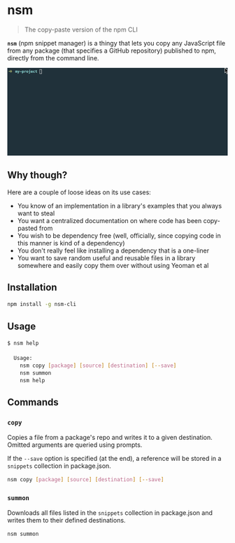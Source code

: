 # nsm

> The copy-paste version of the npm CLI

**`nsm`** (npm snippet manager) is a thingy that lets you copy any JavaScript file from any package (that specifies a GitHub repository) published to npm, directly from the command line.

![nsm in action](nsm-in-action.gif)

## Why though?

Here are a couple of loose ideas on its use cases:

* You know of an implementation in a library's examples that you always want to steal
* You want a centralized documentation on where code has been copy-pasted from
* You wish to be dependency free (well, officially, since copying code in this manner is kind of a dependency)
* You don't really feel like installing a dependency that is a one-liner
* You want to save random useful and reusable files in a library somewhere and easily copy them over without using Yeoman et al

## Installation

```sh
npm install -g nsm-cli
```

## Usage

```sh
$ nsm help

  Usage:
    nsm copy [package] [source] [destination] [--save]
    nsm summon
    nsm help
```

## Commands

### `copy`

Copies a file from a package's repo and writes it to a given destination. Omitted arguments are queried using prompts.

If the `--save` option is specified (at the end), a reference will be stored in a `snippets` collection in package.json.

```sh
nsm copy [package] [source] [destination] [--save]
```

### `summon`

Downloads all files listed in the `snippets` collection in package.json and writes them to their defined destinations.

```sh
nsm summon
```